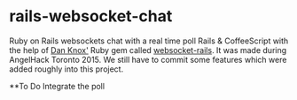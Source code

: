 rails-websocket-chat
=======================

Ruby on Rails websockets chat with a real time poll
Rails &amp; CoffeeScript with the help of [Dan Knox'](https://github.com/DanKnox) Ruby gem called [websocket-rails](https://github.com/DanKnox/websocket-rails). It was made during AngelHack Toronto 2015. We still have to commit some features which were added roughly into this project.

**To Do
Integrate the poll

